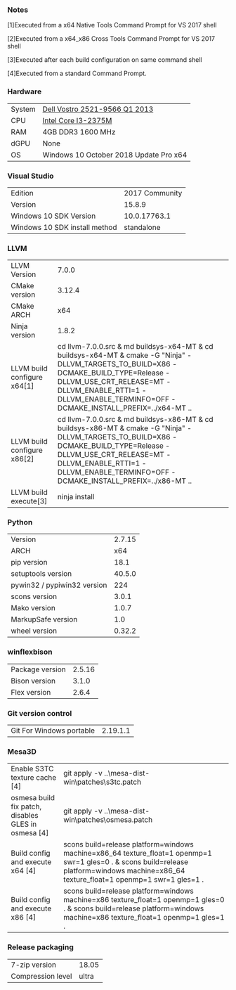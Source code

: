 ### Notes

[1]Executed from a x64 Native Tools Command Prompt for VS 2017 shell

[2]Executed from a x64_x86 Cross Tools Command Prompt for VS 2017 shell

[3]Executed after each build configuration on same command shell

[4]Executed from a standard Command Prompt.
### Hardware
| | |
|-|-|
System | [Dell Vostro 2521-9566 Q1 2013](http://www.dell.com/support/home/en/us/robsdt1/product-support/product/vostro-2521)
CPU | [Intel Core I3-2375M](https://ark.intel.com/products/74259/Intel-Core-i3-2375M-Processor-3M-Cache-1_50-GHz)
RAM | 4GB DDR3 1600 MHz
dGPU | None
OS | Windows 10 October 2018 Update Pro x64
### Visual Studio
| | |
|-|-|
Edition | 2017 Community
Version | 15.8.9
Windows 10 SDK Version | 10.0.17763.1
Windows 10 SDK install method | standalone
### LLVM
| | |
|-|-|
LLVM Version | 7.0.0
CMake version | 3.12.4
CMake ARCH | x64
Ninja version | 1.8.2
LLVM build configure x64[1] | cd llvm-7.0.0.src & md buildsys-x64-MT & cd buildsys-x64-MT & cmake -G "Ninja" -DLLVM_TARGETS_TO_BUILD=X86 -DCMAKE_BUILD_TYPE=Release -DLLVM_USE_CRT_RELEASE=MT -DLLVM_ENABLE_RTTI=1 -DLLVM_ENABLE_TERMINFO=OFF -DCMAKE_INSTALL_PREFIX=../x64-MT ..
LLVM build configure x86[2] | cd llvm-7.0.0.src & md buildsys-x86-MT & cd buildsys-x86-MT & cmake -G "Ninja" -DLLVM_TARGETS_TO_BUILD=X86 -DCMAKE_BUILD_TYPE=Release -DLLVM_USE_CRT_RELEASE=MT -DLLVM_ENABLE_RTTI=1 -DLLVM_ENABLE_TERMINFO=OFF -DCMAKE_INSTALL_PREFIX=../x86-MT ..
LLVM build execute[3] | ninja install
### Python
| | |
|-|-|
Version | 2.7.15
ARCH | x64
pip version | 18.1
setuptools version | 40.5.0
pywin32 / pypiwin32 version | 224
scons version | 3.0.1
Mako version | 1.0.7
MarkupSafe version | 1.0
wheel version | 0.32.2
### winflexbison
| | |
|-|-|
Package version | 2.5.16
Bison version | 3.1.0
Flex version | 2.6.4
### Git version control
| | |
|-|-|
Git For Windows portable | 2.19.1.1
### Mesa3D
| | |
|-|-|
Enable S3TC texture cache [4] | git apply -v ..\mesa-dist-win\patches\s3tc.patch
osmesa build fix patch, disables GLES in osmesa [4] | git apply -v ..\mesa-dist-win\patches\osmesa.patch
Build config and execute x64 [4] | scons build=release platform=windows machine=x86_64 texture_float=1 openmp=1 swr=1 gles=0 . & scons build=release platform=windows machine=x86_64 texture_float=1 openmp=1 swr=1 gles=1 .
Build config and execute x86 [4] | scons build=release platform=windows machine=x86 texture_float=1 openmp=1 gles=0 . & scons build=release platform=windows machine=x86 texture_float=1 openmp=1 gles=1 .
### Release packaging
| | |
|-|-|
7-zip version | 18.05
Compression level | ultra